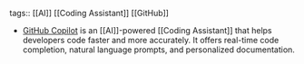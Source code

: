 tags:: [[AI]] [[Coding Assistant]] [[GitHub]]

- [GitHub Copilot](https://github.com/features/copilot) is an [[AI]]-powered [[Coding Assistant]] that helps developers code faster and more accurately. It offers real-time code completion, natural language prompts, and personalized documentation.